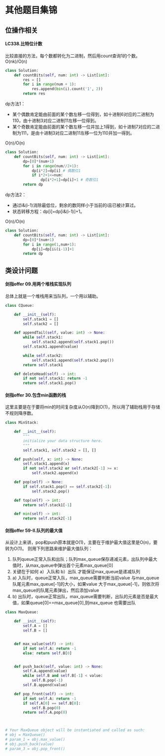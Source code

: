 # 其他题目集锦

## 位操作相关
#### LC338.比特位计数
比较直接的方法，每个数都转化为二进制，然后用count查询1的个数。  
O(nk)/O(n)
```python
class Solution:
    def countBits(self, num: int) -> List[int]:
        res = []
        for i in range(num + 1):
            res.append(bin(i).count('1', 2))
        return res
```

dp方法1：
- 某个偶数肯定能由前面的某个数左移一位得到，如十进制6对应的二进制为110，由十进制3对应二进制11左移一位得到。
- 某个奇数肯定能由前面的某个数左移一位并加上1得到，如十进制7对应的二进制为111，是由十进制3对应二进制11左移一位为110并加一得到。  

O(n)/O(n)
```python
class Solution:
    def countBits(self, num: int) -> List[int]:
        dp=[0]*(num+1)
        for i in range(num//2+1):
            dp[i*2]=dp[i] # 偶数位1
            if i*2+1<=num:
                dp[i*2+1]=dp[i]+1 # 奇数位1
        return dp
```
dp方法2：
- 通过i&(i-1)消除最低位，剩余的数同样小于当前的i且已被计算过。
- 状态转移方程：dp[i]=dp[i&(i-1)]+1。  

O(n)/O(n)
```python
class Solution:
    def countBits(self, num: int) -> List[int]:
        dp=[0]*(num+1)
        for i in range(1,num+1):
            dp[i]=dp[i&(i-1)]+1
        return dp
```

## 类设计问题

#### 剑指offer 09.用两个堆栈实现队列
总体上就是一个堆栈用来当队列，一个用以辅助。
```python
class CQueue:

    def __init__(self):
        self.stack1 = []
        self.stack2 = []

    def appendTail(self, value: int) -> None:
        while self.stack1:
            self.stack2.append(self.stack1.pop())
        self.stack1.append(value)

        while self.stack2:
            self.stack1.append(self.stack2.pop())
        return self.stack1

    def deleteHead(self) -> int:
        if not self.stack1: return -1
        return self.stack1.pop()
```

#### 剑指offer 30.包含min函数的栈
这里主要是在于要将min的时间复杂度从O(n)降到O(1)，所以用了辅助栈用于存储不规则降序数。
```python
class MinStack:

    def __init__(self):
        """
        initialize your data structure here.
        """
        self.stack1, self.stack2 = [], []

    def push(self, x: int) -> None:
        self.stack1.append(x)
        if not self.stack2 or self.stack2[-1] >= x:
            self.stack2.append(x)

    def pop(self) -> None:
        if self.stack1.pop() == self.stack2[-1]:
            self.stack2.pop()

    def top(self) -> int:
        return self.stack1[-1]

    def min(self) -> int:
        return self.stack2[-1]
```

#### 剑指offer 59-II.队列的最大值
从设计上来讲，pop和push原本就是O(1)，主要在于维护最大值这里是O(n)，要转为O(1)。 
则用下列思路来维护最大值队列：  
1. 队列queue正常入队和出队；队列max_queue保存递减元素，出队列中最大值时，从max_queue中弹出首个元素max_queue[0]
2. 关键在于如何 a）入队和 b）出队 才能保证max_queue是递减队列
3. a) 入队时，queue正常入队，max_queue需要判断当前value 与max_queue队尾元素max_queue[-1]的大小，如果value 大于max_queue[-1]，则依次将max_queue的队尾元素弹出，然后添加value
4. b) 出队时，queue正常出队，max_queue需要判断，出队的元素是否是最大值，如果queue[0]==max_queue[0],则max_queue 也需要出队
```python
class MaxQueue:

    def __init__(self):
        self.A = []
        self.B = []


    def max_value(self) -> int:
        if not self.A: return -1
        else: return self.B[0] 


    def push_back(self, value: int) -> None:
        self.A.append(value)
        while self.B and self.B[-1] < value:
            self.B.pop(-1)
        self.B.append(value)

    def pop_front(self) -> int:
        if not self.A: return -1
        if self.A[0] == self.B[0]:
            self.B.pop(0)
        return self.A.pop(0)



# Your MaxQueue object will be instantiated and called as such:
# obj = MaxQueue()
# param_1 = obj.max_value()
# obj.push_back(value)
# param_3 = obj.pop_front()
```
